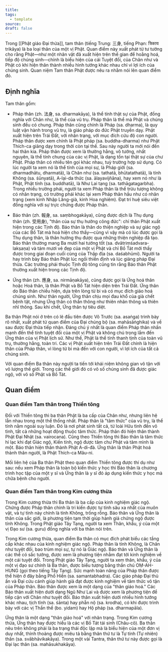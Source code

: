 ```yaml
---
title: 
tags:
  - template
source: 
draft: false
---
```

Trong [[Phật giáo Đại thừa]], tam thân (tiếng Trung: 三身, tiếng Phạn: त्रिकाय trikāya) là ba loại thân của một vị Phật. Quan điểm này xuất phát từ tư tưởng cho rằng Phật—như một nhân vật đã xuất hiện trên thế gian để hoằng hoá, tiếp độ chúng sinh—chính là biểu hiện của cái Tuyệt đối, của Chân như và Phật có khi hiện thân thành nhiều hình tướng khác nhau chỉ vì lợi ích của chúng sinh. Quan niệm Tam thân Phật được nêu ra nhằm nói lên quan điểm đó.

## Định nghĩa

Tam thân gồm:

- Pháp thân (zh. 法身, sa. dharmakāya), là thể tính thật sự của Phật, đồng nghĩa với Chân như, là thể của vũ trụ. Pháp thân là thể mà Phật và chúng sinh đều có chung. Pháp thân cũng chính là Pháp (sa. dharma), là quy luật vận hành trong vũ trụ, là giáo pháp do đức Phật truyền dạy. Phật xuất hiện trên Trái Đất, với nhân trạng, với mục đích cứu độ con người. Pháp thân được xem chính là Phật pháp (sa. buddha-dharma) như Phật Thích-ca giảng dạy trong thời còn tại thế. Sau này người ta mới nói đến hai thân kia. Pháp thân được xem là thường hằng, vô tướng, nhất nguyên, là thể tính chung của các vị Phật, là dạng tồn tại thật sự của chư Phật. Pháp thân có nhiều tên gọi khác nhau, tuỳ trường hợp sử dụng. Có lúc người ta xem nó là thể tính của mọi sự, là Pháp giới (sa. dharmadhātu, dharmatā), là Chân như (sa. tathatā, bhūtatathatā), là tính Không (sa. śūnyatā), A-lại-da thức (sa. ālayavijñāna), hay xem nó như là Phật, Phật tính (sa. buddhatā), là Như Lai tạng (sa. tathāgatagarbha). Trong nhiều trường phái, người ta xem Pháp thân là thể trừu tượng không có nhân trạng, có trường phái khác lại xem Pháp thân hầu như có nhân trạng (xem kinh Nhập Lăng-già, kinh Hoa nghiêm). Đạt trí huệ siêu việt đồng nghĩa với sự trực chứng được Pháp thân.

- Báo thân (zh. 報身, sa. saṃbhogakāya), cũng được dịch là Thụ dụng thân (zh. 受用身), "thân của sự thụ hưởng công đức": chỉ thân Phật xuất hiện trong các Tịnh độ. Báo thân là thân do thiện nghiệp và sự giác ngộ của các Bồ Tát mà hoá hiện cho thấy—cũng vì vậy mà có lúc được gọi là Thụ dụng thân, là thân hưởng thụ được qua những thiện nghiệp đã tạo. Báo thân thường mang Ba mươi hai tướng tốt (sa. dvātriṃśadvara-lakṣaṇa) và tám mươi vẻ đẹp của một vị Phật và chỉ Bồ Tát mới thấy được trong giai đoạn cuối cùng của Thập địa (sa. daśabhūmi). Người ta hay trình bày Báo thân Phật lúc ngồi thiền định và lúc giảng pháp Đại thừa. Các trường phái thuộc Tịnh độ tông cũng tin rằng Báo thân Phật thường xuất hiện trong các Tịnh độ.

- Ứng thân (zh. 應身, sa. nirmāṇakāya), cũng được gọi là Ứng hoá thân hoặc Hoá thân, là thân Phật và Bồ Tát hiện diện trên Trái Đất. Ứng thân do Báo thân chiếu hiện, dựa trên lòng từ bi và có mục đích giáo hoá chúng sinh. Như thân người, Ứng thân chịu mọi đau khổ của già chết bệnh tật, nhưng Ứng thân có thần thông như thiên nhãn thông và thiên nhĩ thông. Sau khi chết, Ứng thân tự tiêu diệt.

Ba thân Phật nói ở trên có lẽ đầu tiên được Vô Trước (sa. asaṅga) trình bày rõ nhất, xuất phát từ quan điểm của Đại chúng bộ (sa. mahāsāṅghika) và về sau được Đại thừa tiếp nhận. Đáng chú ý nhất là quan điểm Pháp thân nhấn mạnh đến thể tính tuyệt đối của một vị Phật và không chú trọng lắm đến Ứng thân của vị Phật lịch sử. Như thế, Phật là thể tính thanh tịnh của toàn vũ trụ, thường hằng, toàn tri. Các vị Phật xuất hiện trên Trái Đất chính là hiện thân của Pháp thân, vì lòng từ bi mà đến với con người, vì lợi ích của tất cả chúng sinh.

Với quan điểm Ba thân này người ta tiến tới khái niệm không gian vô tận với vô lượng thế giới. Trong các thế giới đó có vô số chúng sinh đã được giác ngộ, với vô số Phật và Bồ Tát.

## Quan điểm

### Quan điểm Tam thân trong Thiền tông

Đối với Thiền tông thì ba thân Phật là ba cấp của Chân như, nhưng liên hệ lẫn nhau trong một thể thống nhất. Pháp thân là "tâm thức" của vũ trụ, là thể tính nằm ngoài suy luận. Đó là nơi phát sinh tất cả, từ loài Hữu tình đến vô tình, tất cả những hoạt động thuộc tâm thức. Pháp thân đó hiện thân thành Phật Đại Nhật (sa. vairocana). Cũng theo Thiền tông thì Báo thân là tâm thức hỉ lạc khi đạt Giác ngộ, Kiến tính, ngộ được tâm chư Phật và tâm mình là một. Báo thân hiện thân thành Phật A-di-đà. Ứng thân là thân Phật hoá thành thân người, là Phật Thích-ca Mâu-ni.

Mối liên hệ của Ba thân Phật theo quan điểm Thiền tông được thí dụ như sau: nếu xem Pháp thân là toàn bộ kiến thức y học thì Báo thân là chương trình học tập của một y sĩ và Ứng thân là y sĩ đó áp dụng kiến thức y học mà chữa bệnh cho người.

### Quan điểm Tam thân trong Kim cương thừa

Trong Kim cương thừa thì Ba thân là ba cấp của kinh nghiệm giác ngộ. Chứng được Pháp thân chính là tri kiến được tự tính sâu xa nhất của muôn vật, và tự tính này chính là tính Không, trống rỗng. Báo thân và Ứng thân là thân của sắc giới, là phương tiện tạm thời giúp hành giả chứng ngộ được tính Không. Trong Phật giáo Tây Tạng, người ta xem Thân, khẩu, ý của một vị Đạo sư (sa. guru) đồng nghĩa với ba thân nói trên.

Trong Kim cương thừa, quan điểm Ba thân có mục đích phát biểu các tầng cấp khác nhau của kinh nghiệm giác ngộ. Pháp thân là tính Không, là Chân như tuyệt đối, bao trùm mọi sự, tự nó là Giác ngộ. Báo thân và Ứng thân là các thể có sắc tướng, được xem là phương tiện nhằm đạt tới kinh nghiệm về một cái tuyệt đối. Trong Phật giáo Tây Tạng, người ta xem thân, khẩu, ý của một vị đạo sư chính là Ba thân, được biểu tượng bằng thần chú OṂ-AH-HUNG (gọi theo tiếng Tây Tạng). Sức mạnh toàn năng của Pháp thân được thể hiện ở đây bằng Phổ Hiền (sa. samantabhadra). Các giáo pháp Đại thủ ấn và Đại cứu cánh giúp hành giả đạt được kinh nghiệm về tâm thức vô tận của Pháp thân. Báo thân được xem là một dạng của "thân giáo hoá." Các Báo thân xuất hiện dưới dạng Ngũ Như Lai và được xem là phương tiện để tiếp cận với Chân như tuyệt đối. Báo thân xuất hiện dưới nhiều hình tướng khác nhau, tịch tĩnh (sa. śānta) hay phẫn nộ (sa. krodha), có khi được trình bày với các vị Thần thể (bo. yidam) hay Hộ pháp (sa. dharmapāla).

Ứng thân là một dạng "thân giáo hoá" với nhân trạng. Trong Kim cương thừa, Ứng thân hay được hiểu là các vị Bồ Tát tái sinh (Châu-cô). Ba thân nêu trên không phải là ba trạng thái độc lập mà là biểu hiện của một đơn vị duy nhất, thỉnh thoảng được miêu tả bằng thân thứ tư là Tự tính (Tự nhiên) thân (sa. svābhāvikakāya). Trong một vài Tantra, thân thứ tư này được gọi là Đại lạc thân (sa. mahāsukhakāya).